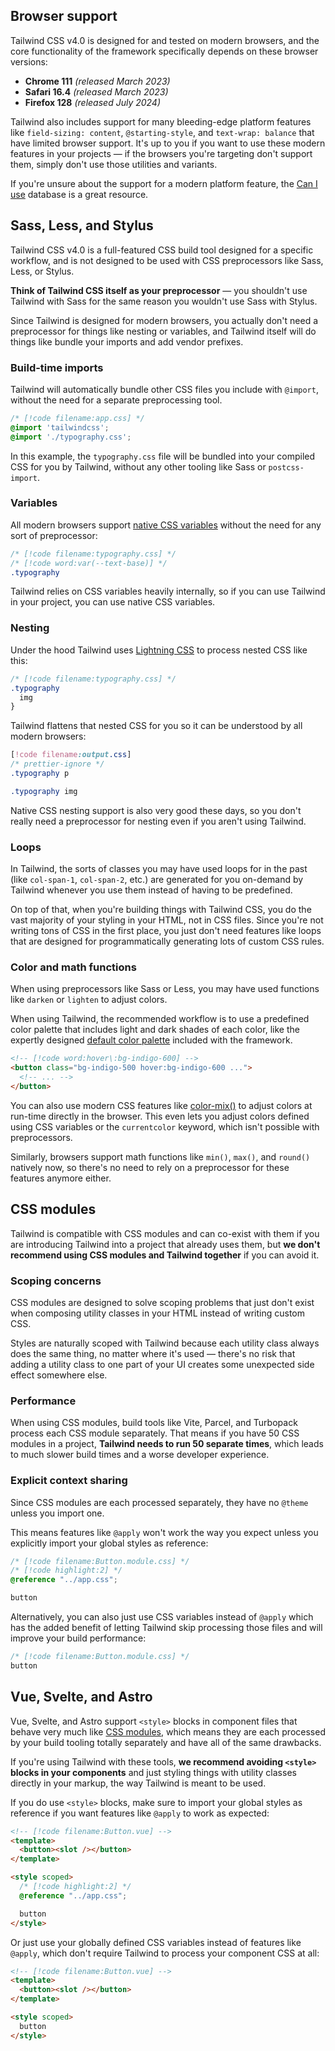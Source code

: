 ## Browser support

Tailwind CSS v4.0 is designed for and tested on modern browsers, and the core functionality of the framework specifically depends on these browser versions:

- **Chrome 111** _(released March 2023)_
- **Safari 16.4** _(released March 2023)_
- **Firefox 128** _(released July 2024)_

Tailwind also includes support for many bleeding-edge platform features like `field-sizing: content`, `@starting-style`, and `text-wrap: balance` that have limited browser support. It's up to you if you want to use these modern features in your projects — if the browsers you're targeting don't support them, simply don't use those utilities and variants.

If you're unsure about the support for a modern platform feature, the [Can I use](https://caniuse.com/mdn-css_at-rules_starting-style) database is a great resource.

## Sass, Less, and Stylus

Tailwind CSS v4.0 is a full-featured CSS build tool designed for a specific workflow, and is not designed to be used with CSS preprocessors like Sass, Less, or Stylus.

**Think of Tailwind CSS itself as your preprocessor** — you shouldn't use Tailwind with Sass for the same reason you wouldn't use Sass with Stylus.

Since Tailwind is designed for modern browsers, you actually don't need a preprocessor for things like nesting or variables, and Tailwind itself will do things like bundle your imports and add vendor prefixes.

### Build-time imports

Tailwind will automatically bundle other CSS files you include with `@import`, without the need for a separate preprocessing tool.

```css
/* [!code filename:app.css] */
@import 'tailwindcss';
@import './typography.css';
```

In this example, the `typography.css` file will be bundled into your compiled CSS for you by Tailwind, without any other tooling like Sass or `postcss-import`.

### Variables

All modern browsers support [native CSS variables](https://developer.mozilla.org/en-US/docs/Web/CSS/Using_CSS_custom_properties) without the need for any sort of preprocessor:

```css
/* [!code filename:typography.css] */
/* [!code word:var(--text-base)] */
.typography
```

Tailwind relies on CSS variables heavily internally, so if you can use Tailwind in your project, you can use native CSS variables.

### Nesting

Under the hood Tailwind uses [Lightning CSS](https://lightningcss.dev/) to process nested CSS like this:

```css
/* [!code filename:typography.css] */
.typography
  img
}
```

Tailwind flattens that nested CSS for you so it can be understood by all modern browsers:

```css
[!code filename:output.css]
/* prettier-ignore */
.typography p

.typography img
```

Native CSS nesting support is also very good these days, so you don't really need a preprocessor for nesting even if you aren't using Tailwind.

### Loops

In Tailwind, the sorts of classes you may have used loops for in the past (like `col-span-1`, `col-span-2`, etc.) are generated for you on-demand by Tailwind whenever you use them instead of having to be predefined.

On top of that, when you're building things with Tailwind CSS, you do the vast majority of your styling in your HTML, not in CSS files. Since you're not writing tons of CSS in the first place, you just don't need features like loops that are designed for programmatically generating lots of custom CSS rules.

### Color and math functions

When using preprocessors like Sass or Less, you may have used functions like `darken` or `lighten` to adjust colors.

When using Tailwind, the recommended workflow is to use a predefined color palette that includes light and dark shades of each color, like the expertly designed [default color palette](/docs/colors) included with the framework.

```html
<!-- [!code word:hover\:bg-indigo-600] -->
<button class="bg-indigo-500 hover:bg-indigo-600 ...">
  <!-- ... -->
</button>
```

You can also use modern CSS features like [color-mix()](https://developer.mozilla.org/en-US/docs/Web/CSS/color_value/color-mix) to adjust colors at run-time directly in the browser. This even lets you adjust colors defined using CSS variables or the `currentcolor` keyword, which isn't possible with preprocessors.

Similarly, browsers support math functions like `min()`, `max()`, and `round()` natively now, so there's no need to rely on a preprocessor for these features anymore either.

## CSS modules

Tailwind is compatible with CSS modules and can co-exist with them if you are introducing Tailwind into a project that already uses them, but **we don't recommend using CSS modules and Tailwind together** if you can avoid it.

### Scoping concerns

CSS modules are designed to solve scoping problems that just don't exist when composing utility classes in your HTML instead of writing custom CSS.

Styles are naturally scoped with Tailwind because each utility class always does the same thing, no matter where it's used — there's no risk that adding a utility class to one part of your UI creates some unexpected side effect somewhere else.

### Performance

When using CSS modules, build tools like Vite, Parcel, and Turbopack process each CSS module separately. That means if you have 50 CSS modules in a project, **Tailwind needs to run 50 separate times**, which leads to much slower build times and a worse developer experience.

### Explicit context sharing

Since CSS modules are each processed separately, they have no `@theme` unless you import one.

This means features like `@apply` won't work the way you expect unless you explicitly import your global styles as reference:

```css
/* [!code filename:Button.module.css] */
/* [!code highlight:2] */
@reference "../app.css";

button
```

Alternatively, you can also just use CSS variables instead of `@apply` which has the added benefit of letting Tailwind skip processing those files and will improve your build performance:

```css
/* [!code filename:Button.module.css] */
button
```

## Vue, Svelte, and Astro

Vue, Svelte, and Astro support `<style>` blocks in component files that behave very much like [CSS modules](#css-modules), which means they are each processed by your build tooling totally separately and have all of the same drawbacks.

If you're using Tailwind with these tools, **we recommend avoiding `<style>` blocks in your components** and just styling things with utility classes directly in your markup, the way Tailwind is meant to be used.

If you do use `<style>` blocks, make sure to import your global styles as reference if you want features like `@apply` to work as expected:

```html
<!-- [!code filename:Button.vue] -->
<template>
  <button><slot /></button>
</template>

<style scoped>
  /* [!code highlight:2] */
  @reference "../app.css";

  button
</style>
```

Or just use your globally defined CSS variables instead of features like `@apply`, which don't require Tailwind to process your component CSS at all:

```html
<!-- [!code filename:Button.vue] -->
<template>
  <button><slot /></button>
</template>

<style scoped>
  button
</style>
```
